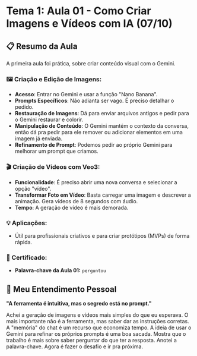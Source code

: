 # Tema 1: Aula 01 - Como Criar Imagens e Vídeos com IA (07/10)

## 📋 Resumo da Aula

A primeira aula foi prática, sobre criar conteúdo visual com o Gemini.

### 🖼️ Criação e Edição de Imagens:
* **Acesso**: Entrar no Gemini e usar a função "Nano Banana".
* **Prompts Específicos**: Não adianta ser vago. É preciso detalhar o pedido.
* **Restauração de Imagens**: Dá para enviar arquivos antigos e pedir para o Gemini restaurar e colorir.
* **Manipulação de Conteúdo**: O Gemini mantém o contexto da conversa, então dá pra pedir para ele remover ou adicionar elementos em uma imagem já enviada.
* **Refinamento de Prompt**: Podemos pedir ao próprio Gemini para melhorar um prompt que criamos.

### 🎬 Criação de Vídeos com Veo3:
* **Funcionalidade**: É preciso abrir uma nova conversa e selecionar a opção "vídeo".
* **Transformar Foto em Vídeo**: Basta carregar uma imagem e descrever a animação. Gera vídeos de 8 segundos com áudio.
* **Tempo**: A geração de vídeo é mais demorada.

### 💡 Aplicações:
* Útil para profissionais criativos e para criar protótipos (MVPs) de forma rápida.

### 📜 Certificado:
* **Palavra-chave da Aula 01:** `perguntou`

## 💭 Meu Entendimento Pessoal

**"A ferramenta é intuitiva, mas o segredo está no prompt."**

Achei a geração de imagens e vídeos mais simples do que eu esperava. O mais importante não é a ferramenta, mas saber dar as instruções corretas. A "memória" do chat é um recurso que economiza tempo. A ideia de usar o Gemini para refinar os próprios prompts é uma boa sacada. Mostra que o trabalho é mais sobre saber perguntar do que ter a resposta. Anotei a palavra-chave. Agora é fazer o desafio e ir pra próxima.